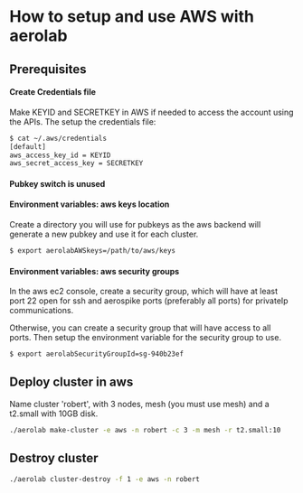 # How to setup and use AWS with aerolab

## Prerequisites

#### Create Credentials file

Make KEYID and SECRETKEY in AWS if needed to access the account using the APIs. The setup the credentials file:
```bash
$ cat ~/.aws/credentials
[default]
aws_access_key_id = KEYID
aws_secret_access_key = SECRETKEY
```

#### Pubkey switch is unused

#### Environment variables: aws keys location

Create a directory you will use for pubkeys as the aws backend will generate a new pubkey and use it for each cluster. 
```bash
$ export aerolabAWSkeys=/path/to/aws/keys
```

#### Environment variables: aws security groups

In the aws ec2 console, create a security group, which will have at least port 22 open for ssh and aerospike ports (preferably all ports) for privateIp communications.

Otherwise, you can create a security group that will have access to all ports. Then setup the environment variable for the security group to use.
```bash
$ export aerolabSecurityGroupId=sg-940b23ef
```

## Deploy cluster in aws

Name cluster 'robert', with 3 nodes, mesh (you must use mesh) and a t2.small with 10GB disk.
```bash
./aerolab make-cluster -e aws -n robert -c 3 -m mesh -r t2.small:10
```

## Destroy cluster
```bash
./aerolab cluster-destroy -f 1 -e aws -n robert
```
